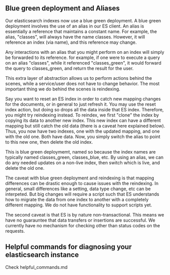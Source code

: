## Blue green deployment and Aliases

Our elasticsearch indexes now use a blue green deployment. A blue green deployment involves the use of an alias in our ES client. An alias is essentially a reference that maintains a constant name. For example, the alias, "classes", will always have the name classes. However, it will reference an index (via name), and this reference may change.

Any interactions with an alias that you might perform on an index will simply be forwarded to its reference. for example, if one were to execute a query on an alias "classes", while it referenced "classes_green", it would forward the query to classes_green, and return the result for the user.

This extra layer of abstraction allows us to perform actions behind the scenes, while a service/user does not have to change behavior. The most important thing we do behind the scenes is reindexing.

Say you want to reset an ES index in order to catch new mapping changes for the documents, or in general to just refresh it. You may use the reset index action, but doing so drops all the data inside that ES index. Therefore, you might try reindexing instead. To reindex, we first "clone" the index by copying its data to another new index. This new index can have a different mapping but still catch the old data (there is a caveat here explained below). Thus, you now have two indexes, one with the updated mapping, and one with the old one. Both have data. Now, you simply switch the alias to point to this new one, then delete the old index.

This is blue green deploymemt, named so because the index names are typically named classes_green, classes_blue, etc. By using an alias, we can do any needed updates on a non-live index, then switch which is live, and delete the old one.

The caveat with blue green deployment and reindexing is that mapping differences can be drastic enough to cause issues with the reindexing. In general, small differences like a setting, data type change, etc can be interpeted. But big changes will require a script such that ES understands how to migrate the data from one index to another with a completely different mapping. We do not have functionality to support scripts yet.

The second caveat is that ES is by nature non-transactional. This means we have no guarauntee that data transfers or insertions are successful. We currently have no mechanism for checking other than status codes on the requests.

## Helpful commands for diagnosing your elasticsearch instance

Check helpful_commands.md

